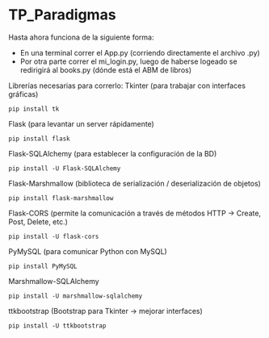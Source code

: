 # TP_Paradigmas

Hasta ahora funciona de la siguiente forma:
- En una terminal correr el App.py (corriendo directamente el archivo .py)
- Por otra parte correr el mi_login.py, luego de haberse logeado se redirigirá al books.py (dónde está el ABM de libros)

Librerías necesarias para correrlo:
Tkinter (para trabajar con interfaces gráficas)
```
pip install tk
```

Flask (para levantar un server rápidamente)
```
pip install flask
```

Flask-SQLAlchemy (para establecer la configuración de la BD)
```
pip install -U Flask-SQLAlchemy
```

Flask-Marshmallow (biblioteca de serialización / deserialización de objetos)
```
pip install flask-marshmallow
```

Flask-CORS (permite la comunicación a través de métodos HTTP -> Create, Post, Delete, etc.)
```
pip install -U flask-cors
```

PyMySQL (para comunicar Python con MySQL)
```
pip install PyMySQL
```

Marshmallow-SQLAlchemy
```
pip install -U marshmallow-sqlalchemy
```

ttkbootstrap (Bootstrap para Tkinter -> mejorar interfaces)
```
pip install -U ttkbootstrap
```